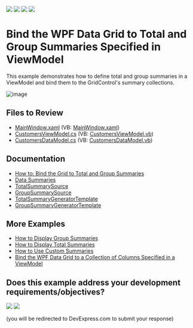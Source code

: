 <!-- default badges list -->
![](https://img.shields.io/endpoint?url=https://codecentral.devexpress.com/api/v1/VersionRange/331323212/24.2.1%2B)
[![](https://img.shields.io/badge/Open_in_DevExpress_Support_Center-FF7200?style=flat-square&logo=DevExpress&logoColor=white)](https://supportcenter.devexpress.com/ticket/details/T966461)
[![](https://img.shields.io/badge/📖_How_to_use_DevExpress_Examples-e9f6fc?style=flat-square)](https://docs.devexpress.com/GeneralInformation/403183)
[![](https://img.shields.io/badge/💬_Leave_Feedback-feecdd?style=flat-square)](#does-this-example-address-your-development-requirementsobjectives)
<!-- default badges end -->

# Bind the WPF Data Grid to Total and Group Summaries Specified in ViewModel

This example demonstrates how to define total and group summaries in a ViewModel and bind them to the GridControl's summary collections.

![image](https://user-images.githubusercontent.com/65009440/204776537-4e815aac-45ed-48a1-900f-a93a7cebeff8.png)


## Files to Review

* [MainWindow.xaml](./CS/SummarySample/MainWindow.xaml) (VB: [MainWindow.xaml](./VB/SummarySample/MainWindow.xaml))
* [CustomersViewModel.cs](./CS/SummarySample/CustomersViewModel.cs) (VB: [CustomersViewModel.vb](./VB/SummarySample/CustomersViewModel.vb))
* [CustomersDataModel.cs](./CS/SummarySample/CustomersDataModel.cs) (VB: [CustomersDataModel.vb](./VB/SummarySample/CustomersDataModel.vb))


## Documentation

* [How to: Bind the Grid to Total and Group Summaries](http://docs.devexpress.com/WPF/10124/controls-and-libraries/data-grid/mvvm-enhancements/binding-to-total-and-group-summaries)
* [Data Summaries](https://docs.devexpress.com/WPF/7354/controls-and-libraries/data-grid/data-summaries)
* [TotalSummarySource](https://docs.devexpress.com/WPF/DevExpress.Xpf.Grid.DataControlBase.TotalSummarySource)
* [GroupSummarySource](https://docs.devexpress.com/WPF/DevExpress.Xpf.Grid.GridControl.GroupSummarySource)
* [TotalSummaryGeneratorTemplate](https://docs.devexpress.com/WPF/DevExpress.Xpf.Grid.DataControlBase.TotalSummaryGeneratorTemplate)
* [GroupSummaryGeneratorTemplate](https://docs.devexpress.com/WPF/DevExpress.Xpf.Grid.GridControl.GroupSummaryGeneratorTemplate)


## More Examples

* [How to Display Group Summaries](https://github.com/DevExpress-Examples/how-to-display-group-summaries-e1637)
* [How to Display Total Summaries](https://github.com/DevExpress-Examples/how-to-display-total-summaries-e1636)
* [How to Use Custom Summaries](https://github.com/DevExpress-Examples/how-to-summarize-empty-cells-e948)
* [Bind the WPF Data Grid to a Collection of Columns Specified in a ViewModel](https://github.com/DevExpress-Examples/wpf-data-grid-bind-columns-to-viewmodel-collection)
<!-- feedback -->
## Does this example address your development requirements/objectives?

[<img src="https://www.devexpress.com/support/examples/i/yes-button.svg"/>](https://www.devexpress.com/support/examples/survey.xml?utm_source=github&utm_campaign=wpf-mvvm-how-to-bind-the-gridcontrol-to-total-and-group-summaries-specified-in-viewmodel&~~~was_helpful=yes) [<img src="https://www.devexpress.com/support/examples/i/no-button.svg"/>](https://www.devexpress.com/support/examples/survey.xml?utm_source=github&utm_campaign=wpf-mvvm-how-to-bind-the-gridcontrol-to-total-and-group-summaries-specified-in-viewmodel&~~~was_helpful=no)

(you will be redirected to DevExpress.com to submit your response)
<!-- feedback end -->
